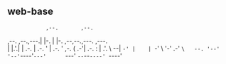 ## web-base                                                                        

                ,--.       ,--.                       
,--.   ,--.,---.|  |-.     |  |-. ,--,--.,---. ,---.  
|  |.'.|  | .-. | .-. '    | .-. ' ,-.  (  .-'| .-. :
|   .'.   \   --| `-' |    | `-' \ '-'  .-'  `\   --.
'--'   '--'`----'`---'      `---' `--`--`----' `----'
                                                    
